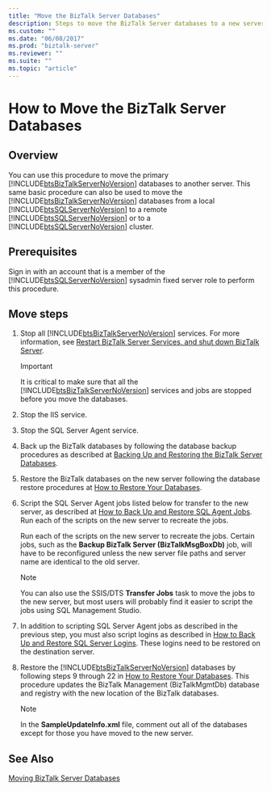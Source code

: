 ```yaml
---
title: "Move the BizTalk Server Databases"
description: Steps to move the BizTalk Server databases to a new server, including stopping services and using SQL Server Agent jobs
ms.custom: ""
ms.date: "06/08/2017"
ms.prod: "biztalk-server"
ms.reviewer: ""
ms.suite: ""
ms.topic: "article"
---
```

# How to Move the BizTalk Server Databases

## Overview
You can use this procedure to move the primary [!INCLUDE[btsBizTalkServerNoVersion](../includes/btsbiztalkservernoversion-md.md)] databases to another server. This same basic procedure can also be used to move the [!INCLUDE[btsBizTalkServerNoVersion](../includes/btsbiztalkservernoversion-md.md)] databases from a local [!INCLUDE[btsSQLServerNoVersion](../includes/btssqlservernoversion-md.md)] to a remote [!INCLUDE[btsSQLServerNoVersion](../includes/btssqlservernoversion-md.md)] or to a [!INCLUDE[btsSQLServerNoVersion](../includes/btssqlservernoversion-md.md)] cluster.  

## Prerequisites  
Sign in with an account that is a member of the [!INCLUDE[btsSQLServerNoVersion](../includes/btssqlservernoversion-md.md)] sysadmin fixed server role to perform this procedure.  
  
## Move steps
  
1. Stop all [!INCLUDE[btsBizTalkServerNoVersion](../includes/btsbiztalkservernoversion-md.md)] services. For more information, see [Restart BizTalk Server Services, and shut down BizTalk Server](how-to-start-stop-pause-resume-or-restart-biztalk-server-services.md).
  
   > [!IMPORTANT]
   >  It is critical to make sure that all the [!INCLUDE[btsBizTalkServerNoVersion](../includes/btsbiztalkservernoversion-md.md)] services and jobs are stopped before you move the databases.  
  
2. Stop the IIS service.  
  
3. Stop the SQL Server Agent service.  
  
4. Back up the BizTalk databases by following the database backup procedures as described at [Backing Up and Restoring the BizTalk Server Databases](../core/backing-up-and-restoring-the-biztalk-server-databases.md).  
  
5. Restore the BizTalk databases on the new server following the database restore procedures at [How to Restore Your Databases](../core/how-to-restore-your-databases.md).  
  
6. Script the SQL Server Agent jobs listed below for transfer to the new server, as described at [How to Back Up and Restore SQL Agent Jobs](../core/how-to-back-up-and-restore-sql-agent-jobs.md).  Run each of the scripts on the new server to recreate the jobs.  
  
    Run each of the scripts on the new server to recreate the jobs. Certain jobs, such as the **Backup BizTalk Server (BizTalkMsgBoxDb)** job, will have to be reconfigured unless the new server file paths and server name are identical to the old server.  
  
   > [!NOTE]
   >  You can also use the SSIS/DTS **Transfer Jobs** task to move the jobs to the new server, but most users will probably find it easier to script the jobs using SQL Management Studio.  
  
7. In addition to scripting SQL Server Agent jobs as described in the previous step, you must also script logins as described in [How to Back Up and Restore SQL Server Logins](../core/how-to-back-up-and-restore-sql-server-logins.md). These logins need to be restored on the destination server.  
  
8. Restore the [!INCLUDE[btsBizTalkServerNoVersion](../includes/btsbiztalkservernoversion-md.md)] databases by following steps 9 through 22 in [How to Restore Your Databases](../core/how-to-restore-your-databases.md). This procedure updates the BizTalk Management (BizTalkMgmtDb) database and registry with the new location of the BizTalk databases.  
  
   > [!NOTE]
   >  In the **SampleUpdateInfo.xml** file, comment out all of the databases except for those you have moved to the new server.  
  
## See Also  
 [Moving BizTalk Server Databases](../core/moving-biztalk-server-databases.md)